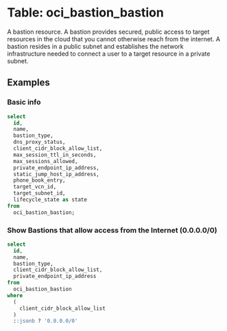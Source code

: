 # Table: oci_bastion_bastion

A bastion resource. A bastion provides secured, public access to target resources in the cloud that you cannot otherwise reach from the internet. A bastion resides in a public subnet and establishes the network infrastructure needed to connect a user to a target resource in a private subnet.

## Examples

### Basic info

```sql
select
  id,
  name,
  bastion_type,
  dns_proxy_status,
  client_cidr_block_allow_list,
  max_session_ttl_in_seconds,
  max_sessions_allowed,
  private_endpoint_ip_address,
  static_jump_host_ip_address,
  phone_book_entry,
  target_vcn_id,
  target_subnet_id,
  lifecycle_state as state 
from
  oci_bastion_bastion;
```

### Show Bastions that allow access from the Internet (0.0.0.0/0)

```sql
select
  id,
  name,
  bastion_type,
  client_cidr_block_allow_list,
  private_endpoint_ip_address 
from
  oci_bastion_bastion 
where
  (
    client_cidr_block_allow_list 
  )
  ::jsonb ? '0.0.0.0/0'
```
